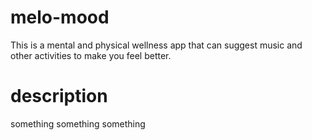 # melo-mood
This is a mental and physical wellness app that can suggest music and other activities to make you feel better.

# description
something something something